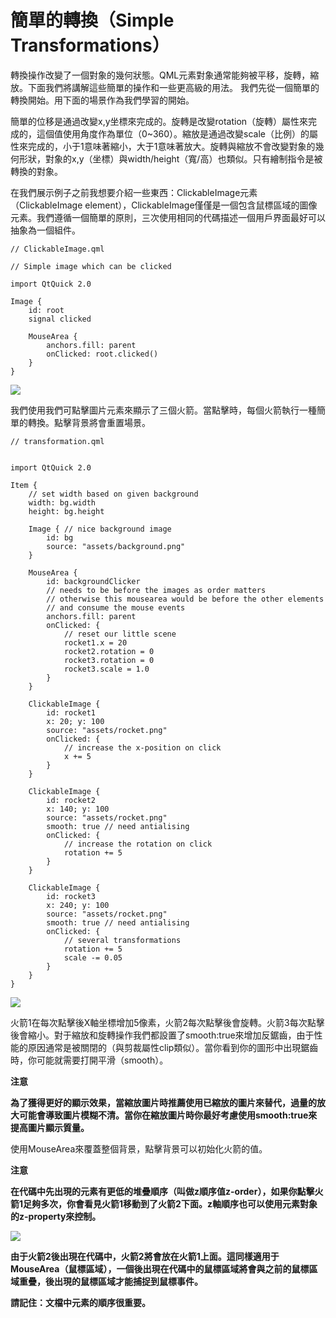 # 簡單的轉換（Simple Transformations）

轉換操作改變了一個對象的幾何狀態。QML元素對象通常能夠被平移，旋轉，縮放。下面我們將講解這些簡單的操作和一些更高級的用法。
我們先從一個簡單的轉換開始。用下面的場景作為我們學習的開始。

簡單的位移是通過改變x,y坐標來完成的。旋轉是改變rotation（旋轉）屬性來完成的，這個值使用角度作為單位（0~360）。縮放是通過改變scale（比例）的屬性來完成的，小于1意味著縮小，大于1意味著放大。旋轉與縮放不會改變對象的幾何形狀，對象的x,y（坐標）與width/height（寬/高）也類似。只有繪制指令是被轉換的對象。

在我們展示例子之前我想要介紹一些東西：ClickableImage元素（ClickableImage element），ClickableImage僅僅是一個包含鼠標區域的圖像元素。我們遵循一個簡單的原則，三次使用相同的代碼描述一個用戶界面最好可以抽象為一個組件。

```
// ClickableImage.qml

// Simple image which can be clicked

import QtQuick 2.0

Image {
    id: root
    signal clicked

    MouseArea {
        anchors.fill: parent
        onClicked: root.clicked()
    }
}
```

![](http://qmlbook.org/_images/rockets.png)

我們使用我們可點擊圖片元素來顯示了三個火箭。當點擊時，每個火箭執行一種簡單的轉換。點擊背景將會重置場景。

```
// transformation.qml


import QtQuick 2.0

Item {
    // set width based on given background
    width: bg.width
    height: bg.height

    Image { // nice background image
        id: bg
        source: "assets/background.png"
    }

    MouseArea {
        id: backgroundClicker
        // needs to be before the images as order matters
        // otherwise this mousearea would be before the other elements
        // and consume the mouse events
        anchors.fill: parent
        onClicked: {
            // reset our little scene
            rocket1.x = 20
            rocket2.rotation = 0
            rocket3.rotation = 0
            rocket3.scale = 1.0
        }
    }

    ClickableImage {
        id: rocket1
        x: 20; y: 100
        source: "assets/rocket.png"
        onClicked: {
            // increase the x-position on click
            x += 5
        }
    }

    ClickableImage {
        id: rocket2
        x: 140; y: 100
        source: "assets/rocket.png"
        smooth: true // need antialising
        onClicked: {
            // increase the rotation on click
            rotation += 5
        }
    }

    ClickableImage {
        id: rocket3
        x: 240; y: 100
        source: "assets/rocket.png"
        smooth: true // need antialising
        onClicked: {
            // several transformations
            rotation += 5
            scale -= 0.05
        }
    }
}
```

![](http://qmlbook.org/_images/rockets_transformed.png)

火箭1在每次點擊後X軸坐標增加5像素，火箭2每次點擊後會旋轉。火箭3每次點擊後會縮小。對于縮放和旋轉操作我們都設置了smooth:true來增加反鋸齒，由于性能的原因通常是被關閉的（與剪裁屬性clip類似）。當你看到你的圖形中出現鋸齒時，你可能就需要打開平滑（smooth）。

**注意**

**為了獲得更好的顯示效果，當縮放圖片時推薦使用已縮放的圖片來替代，過量的放大可能會導致圖片模糊不清。當你在縮放圖片時你最好考慮使用smooth:true來提高圖片顯示質量。**

使用MouseArea來覆蓋整個背景，點擊背景可以初始化火箭的值。

**注意**

**在代碼中先出現的元素有更低的堆疊順序（叫做z順序值z-order），如果你點擊火箭1足夠多次，你會看見火箭1移動到了火箭2下面。z軸順序也可以使用元素對象的z-property來控制。**

![](http://qmlbook.org/_images/order_matters.png)

**由于火箭2後出現在代碼中，火箭2將會放在火箭1上面。這同樣適用于MouseArea（鼠標區域），一個後出現在代碼中的鼠標區域將會與之前的鼠標區域重疊，後出現的鼠標區域才能捕捉到鼠標事件。**

**請記住：文檔中元素的順序很重要。**
